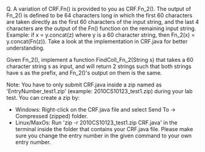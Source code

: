 Q. A variation of CRF.Fn() is provided to you as CRF.Fn_2(). The output of Fn_2() is defined to be 64 characters long in which the first 60 characters are taken directly as the first 60 characters of the input string, and the last 4 characters are the output of the Fn() function on the remaining input string. Example: if x = y.concat(z) where y is a 60 character string, then Fn_2(x) = y.concat(Fn(z)). 
Take a look at the implementation in CRF.java for better understanding.

Given Fn_2(), implement a function FindColl_Fn_2(String s) that takes a 60 character string s as input, and will return 2 strings such that both strings have s as the prefix, and Fn_2()'s output on them is the same.

Note: You have to only submit CRF.java inside a zip named as 'EntryNumber_test1.zip' (example: 2010CS10123_test1.zip) during your lab test.
You can create a zip by:
- Windows: Right-click on the CRF.java file and select Send To -> Compressed (zipped) folder.
- Linux/MaxOs: Run 'zip -r 2010CS10123_test1.zip CRF.java' in the terminal inside the folder that contains your CRF.java file. Please make sure you change the entry number in the given command to your own entry number.
